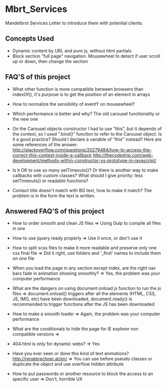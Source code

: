# Mbrt_Services
Mandelbrot Services Letter to introduce them with potential clients.



## Concepts Used
* Dynamic content by URL and pure js, without html partials
* Block section "full page" navigation. Mousewheel to detect if user scroll up or down, then change the section



## FAQ'S of this project
* What other function is more compatible between browsers than indexOf(), it's purpose is to get the position of an element in arrays

* How to normalize the sensibility of eventY on mousewheel?

* Which performance is better and why? The old carousel functionality or the new one

* On the Carousel objects constructor I had to use "this", but it depends of the context, so I used ".bind()" function to refer to the Carousel object. Is it a good practice? Should I declare a variable of "this" instead? Here are some references of the answer:
http://stackoverflow.com/questions/20279484/how-to-access-the-correct-this-context-inside-a-callback
http://thecodeship.com/web-development/methods-within-constructor-vs-prototype-in-javascript/

* Is it OK to use so many setTimeouts()? Or there is another way to make callbacks with custom classes? What should I give priority: less setTimeouts() or readable functions?

* Contact title doesn't match with BG text, how to make it match? The problem is in the form the text is written.



## Answered FAQ'S of this project
* How to order smooth and clean JS files
=> Using Gulp to compile all files in one

* How to use jquery ready properly
=> Use it once, or don't use it

* How to split scss files to make it more readable and preserve only one css final file
=> Did it right, use folders and '_first' names to include them on one file

* When you load the page in any section except index, are the right nav bars fade in animation showing smoothly?
=> Yes, the problem was your computer performance

* What are the dangers on using document.onload js function to run the js files
=> document.onload() triggers after all the elements (HTML, CSS, JS, IMG, etc) have been downloaded, document.ready() is recommended to trigger functions after the JS has been downloaded

* How to make a smooth loader
=> Again, the problem was your computer performance

* What are the conditionals to hide the page for IE explorer non compatible versions
=> <!--[if lt IE 8]> <![endif]-->

* 404.html is only for dynamic webs?
=> Yes

* Have you ever seen or done this kind of text animations? http://renaterechner.at/en/
=> You can use before pseudo classes or duplicate the object and use overflow hidden attribute

* How to put passwords or another resource to block the access to an specific user
=> Don't, horrible UX